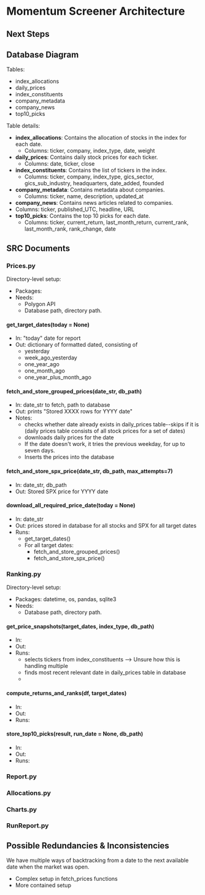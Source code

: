# Momentum Screener Architecture

## Next Steps

## Database Diagram

Tables:
- index_allocations
- daily_prices
- index_constituents
- company_metadata
- company_news
- top10_picks

Table details:
- **index_allocations**: Contains the allocation of stocks in the index for each date.
  - Columns: ticker, company, index_type, date, weight
- **daily_prices**: Contains daily stock prices for each ticker.
  - Columns: date, ticker, close
- **index_constituents**: Contains the list of tickers in the index.
    - Columns: ticker, company, index_type, gics_sector, gics_sub_industry, headquarters, date_added, founded
- **company_metadata**: Contains metadata about companies.
  - Columns: ticker, name, description, updated_at
- **company_news**: Contains news articles related to companies.
- Columns: ticker, published_UTC, headline, URL
- **top10_picks**: Contains the top 10 picks for each date.
  - Columns: ticker, current_return, last_month_return, current_rank, last_month_rank, rank_change, date
## SRC Documents

### Prices.py

Directory-level setup:
- Packages:
- Needs:
  - Polygon API
  - Database path, directory path.


#### get_target_dates(today = None)
 - In: "today" date for report
 - Out: dictionary of formatted dated, consisting of
    - yesterday
    - week_ago_yesterday
    - one_year_ago
    - one_month_ago
    - one_year_plus_month_ago

#### fetch_and_store_grouped_prices(date_str, db_path)
 - In: date_str to fetch, path to database
 - Out: prints "Stored XXXX rows for YYYY date"
 - Notes:
    - checks whether date already exists in daily_prices table--skips if it is (daily prices table consists of all stock prices for a set of dates)
    - downloads daily prices for the date
    - If the date doesn't work, it tries the previous weekday, for up to seven days.
    - Inserts the prices into the database

#### fetch_and_store_spx_price(date_str, db_path, max_attempts=7)
 - In: date_str, db_path
 - Out: Stored SPX price for YYYY date

#### download_all_required_price_date(today = None)
 - In: date_str
 - Out: prices stored in database for all stocks and SPX for all target dates
 - Runs:
    - get_target_dates()
    - For all target dates:
        - fetch_and_store_grouped_prices()
        - fetch_and_store_spx_price()

### Ranking.py

Directory-level setup:
- Packages: datetime, os, pandas, sqlite3
- Needs:
  - Database path, directory path.

#### get_price_snapshots(target_dates, index_type, db_path)
 - In: 
 - Out: 
 - Runs:
    - selects tickers from index_constituents --> Unsure how this is handling multiple
    - finds most recent relevant date in daily_prices table in database
    - 

#### compute_returns_and_ranks(df, target_dates)
 - In: 
 - Out: 
 - Runs:

 #### store_top10_picks(result, run_date = None, db_path)
 - In: 
 - Out: 
 - Runs:


### Report.py

### Allocations.py


### Charts.py


### RunReport.py

## Possible Redundancies & Inconsistencies

We have multiple ways of backtracking from a date to the next available date when the market was open.
- Complex setup in fetch_prices functions
- More contained setup

